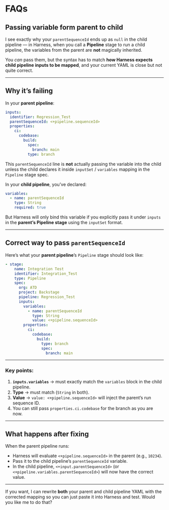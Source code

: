 # FAQs

## Passing variable form parent to child

I see exactly why your `parentSequenceId` ends up as `null` in the child pipeline — in Harness, when you call a **Pipeline** stage to run a child pipeline, the variables from the parent are **not** magically inherited.

You *can* pass them, but the syntax has to match **how Harness expects child pipeline inputs to be mapped**, and your current YAML is close but not quite correct.

---

## Why it’s failing

In your **parent pipeline**:

```yaml
inputs:
  identifier: Regression_Test
  parentSequenceId: <+pipeline.sequenceId>
  properties:
    ci:
      codebase:
        build:
          spec:
            branch: main
          type: branch
```

This `parentSequenceId` line is **not** actually passing the variable into the child unless the child declares it inside `inputSet` / `variables` mapping in the `Pipeline` stage spec.

In your **child pipeline**, you’ve declared:

```yaml
variables:
  - name: parentSequenceId
    type: String
    required: true
```

But Harness will only bind this variable if you explicitly pass it under `inputs` in the **parent’s Pipeline stage** using the `inputSet` format.

---

## Correct way to pass `parentSequenceId`

Here’s what your **parent pipeline**’s `Pipeline` stage should look like:

```yaml
- stage:
    name: Integration Test
    identifier: Integration_Test
    type: Pipeline
    spec:
      org: ATD
      project: Backstage
      pipeline: Regression_Test
      inputs:
        variables:
          - name: parentSequenceId
            type: String
            value: <+pipeline.sequenceId>
        properties:
          ci:
            codebase:
              build:
                type: branch
                spec:
                  branch: main
```

---

### Key points:

1. **`inputs.variables`** → must exactly match the `variables` block in the child pipeline.
2. **Type** → must match (`String` in both).
3. **Value** → `value: <+pipeline.sequenceId>` will inject the parent’s run sequence ID.
4. You can still pass `properties.ci.codebase` for the branch as you are now.

---

## What happens after fixing

When the parent pipeline runs:

* Harness will evaluate `<+pipeline.sequenceId>` in the parent (e.g., `10234`).
* Pass it to the child pipeline’s `parentSequenceId` variable.
* In the child pipeline, `<+input.parentSequenceId>` (or `<+pipeline.variables.parentSequenceId>`) will now have the correct value.

---

If you want, I can rewrite **both** your parent and child pipeline YAML with the corrected mapping so you can just paste it into Harness and test.
Would you like me to do that?


